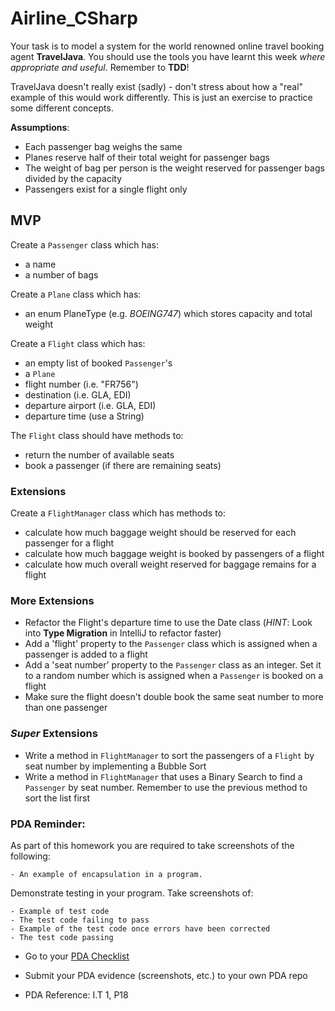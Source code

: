 # Airline_CSharp

Your task is to model a system for the world renowned online travel booking agent __TravelJava__. You should use the tools you have learnt this week _where appropriate and useful_. Remember to **TDD**!

TravelJava doesn't really exist (sadly) - don't stress about how a "real" example of this would work differently. This is just an exercise to practice some different concepts.

**Assumptions**:
* Each passenger bag weighs the same
* Planes reserve half of their total weight for passenger bags
* The weight of bag per person is the weight reserved for passenger bags divided by the capacity
* Passengers exist for a single flight only

## MVP
Create a `Passenger` class which has:
* a name
* a number of bags

Create a `Plane` class which has:
* an enum PlaneType (e.g. *BOEING747*) which stores capacity and total weight

Create a `Flight` class which has:
* an empty list of booked `Passenger`'s
* a `Plane`
* flight number (i.e. "FR756")
* destination (i.e. GLA, EDI)
* departure airport (i.e. GLA, EDI)
* departure time (use a String)

The `Flight` class should have methods to:
* return the number of available seats
* book a passenger (if there are remaining seats)

### Extensions
Create a `FlightManager` class which has methods to:
* calculate how much baggage weight should be reserved for each passenger for a flight
* calculate how much baggage weight is booked by passengers of a flight
* calculate how much overall weight reserved for baggage remains for a flight

### More Extensions
* Refactor the Flight's departure time to use the Date class (*HINT*: Look into **Type Migration** in IntelliJ to refactor faster)
* Add a 'flight' property to the `Passenger` class which is assigned when a passenger is added to a flight
* Add a 'seat number' property to the `Passenger` class as an integer. Set it to a random number which is assigned when a `Passenger` is booked on a flight
* Make sure the flight doesn't double book the same seat number to more than one passenger

### ***Super*** Extensions
* Write a method in `FlightManager` to sort the passengers of a `Flight` by seat number by implementing a Bubble Sort
* Write a method in `FlightManager` that uses a Binary Search to find a `Passenger` by seat number. Remember to use the previous method to sort the list first

### PDA Reminder:

As part of this homework you are required to take screenshots of the following:

```
- An example of encapsulation in a program.
```

Demonstrate testing in your program. Take screenshots of:

```
- Example of test code
- The test code failing to pass
- Example of the test code once errors have been corrected
- The test code passing
```

- Go to your [PDA Checklist](https://github.com/codeclan/pda/tree/master/Evidence%20Gathering%20Portfolio)

- Submit your PDA evidence (screenshots, etc.) to your own PDA repo

- PDA Reference: I.T 1, P18
